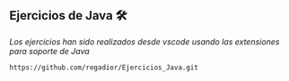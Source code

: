 ## Ejercicios de Java 🛠️
_Los ejercicios han sido realizados desde vscode usando las extensiones para soporte de Java_
```
https://github.com/regadior/Ejercicios_Java.git
```

